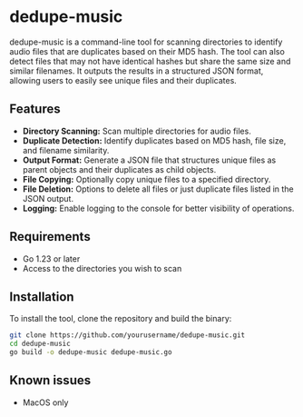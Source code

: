 # dedupe-music

dedupe-music is a command-line tool for scanning directories to identify audio files that are duplicates based on their MD5 hash. The tool can also detect files that may not have identical hashes but share the same size and similar filenames. It outputs the results in a structured JSON format, allowing users to easily see unique files and their duplicates.

## Features

- **Directory Scanning:** Scan multiple directories for audio files.
- **Duplicate Detection:** Identify duplicates based on MD5 hash, file size, and filename similarity.
- **Output Format:** Generate a JSON file that structures unique files as parent objects and their duplicates as child objects.
- **File Copying:** Optionally copy unique files to a specified directory.
- **File Deletion:** Options to delete all files or just duplicate files listed in the JSON output.
- **Logging:** Enable logging to the console for better visibility of operations.

## Requirements

- Go 1.23 or later
- Access to the directories you wish to scan

## Installation

To install the tool, clone the repository and build the binary:

```bash
git clone https://github.com/yourusername/dedupe-music.git
cd dedupe-music
go build -o dedupe-music dedupe-music.go
```

## Known issues

- MacOS only
